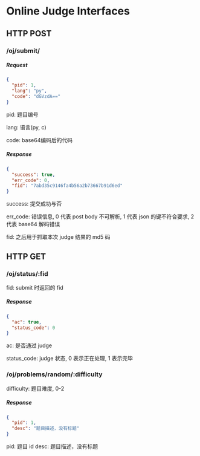 # Online Judge Interfaces

## HTTP POST

### /oj/submit/

##### Request
```json
{
  "pid": 1,
  "lang": "py",
  "code": "dGVzdA=="
}
```

pid: 题目编号

lang: 语言(py, c)

code: base64编码后的代码

##### Response
```json
{
  "success": true,
  "err_code": 0,
  "fid": "7abd35c9146fa4b56a2b73667b91d6ed"
}
```

success: 提交成功与否

err_code: 错误信息, 0 代表 post body 不可解析, 1 代表 json 的键不符合要求, 2 代表 base64 解码错误

fid: 之后用于抓取本次 judge 结果的 md5 码

## HTTP GET

###  /oj/status/:fid

fid: submit 时返回的 fid

##### Response
```json
{
  "ac": true,
  "status_code": 0
}
```

ac: 是否通过 judge

status_code: judge 状态, 0 表示正在处理, 1 表示完毕

### /oj/problems/random/:difficulty

difficulty: 题目难度, 0-2

##### Response
```json
{
  "pid": 1,
  "desc": "题目描述，没有标题"
}
```

pid: 题目 id
desc: 题目描述，没有标题
